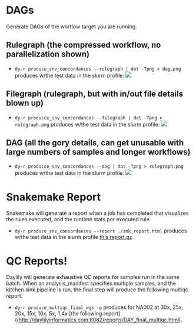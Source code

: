 # DAGs
Generate DAGs of the worflow target you are running.

## Rulegraph (the compressed workflow, no parallelization shown)
  - `dy-r produce_snv_concordances --rulegraph | dot -Tpng > dag.png`
  produces w/the test data in the slurm profile:
  ![](../../docs/images/assets/srg.png)
  
## Filegraph (rulegraph, but with in/out file details blown up)
  - `dy-r producce_snv_concordances --filegraph | dot -Tpng > rulegraph.png`
  produces w/the test data in the slurm profile:
  ![](../../docs/images/assets/sfg.png)
  
## DAG (all the gory details, can get unusable with large numbers of samples and longer workflows)
  - `dy-r producce_snv_concordances --dag | dot -Tpng > rulegraph.png`
  produces w/the test data in the slurm profile:
  ![](../../docs/images/assets/sdag.png)
  
# Snakemake Report
Snakemake will generate a report when a job has completed that visualizes the rules executed, and the runtime stats per executed rule.
  - `dy-r produce_snv_concordances --report ./smk_report.html`
  produces w/the test data in the slurm profile [this report.gz](../../docs/reports/smk_report.html.gz).
  
# QC Reports!
Daylily will generate exhaustive QC reports for samples run in the same batch. When an analysis_manifest specifies multiple samples, and the kitchen sink pipeline is run, the final step will produce the following multiqc report.
  - `dy-r produce_multiqc_final_wgs -p`
  produces for NA002 at 30x, 25x, 20x, 15x, 10x, 5x, 1.4x [the following report]((http://daylilyinformatics.com:8082/reports/DAY_final_multiqc.html).
  

